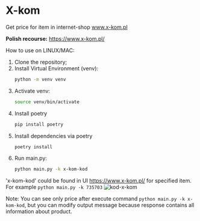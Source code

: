 # X-kom
Get price for item in internet-shop www.x-kom.pl

**Polish recourse:** https://www.x-kom.pl/

How to use on LINUX/MAC:
1. Clone the repository;
2. Install Virtual Environment (venv):
    ```bash
    python -m venv venv
    ```
3. Activate venv:
    ```bash
    source venv/bin/activate
    ```
4. Install poetry
    ```bash
    pip install poetry
    ```
5. Install dependencies via poetry
    ```bash
    poetry install
    ```
6. Run main.py:
    ```bash
    python main.py -k x-kom-kod
    ```
'x-kom-kod' could be found in UI https://www.x-kom.pl/ for specified item.
For example `python main.py -k 735703`
![kod-x-kom](https://github.com/user-attachments/assets/c04daf93-404e-432a-b139-78eaf2ceb9c1)

Note: You can see only price after execute command `python main.py -k x-kom-kod`, but you can modify output message
because response contains all information about product.
